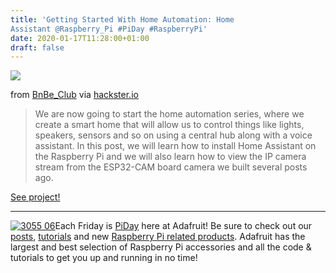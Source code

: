 ```yaml
---
title: 'Getting Started With Home Automation: Home
Assistant @Raspberry_Pi #PiDay #RaspberryPi'
date: 2020-01-17T11:28:00+01:00
draft: false
---
```


![](https://cdn-blog.adafruit.com/uploads/2020/01/rQva2zfGp6.blob_-600x450.jpg)

from [BnBe\_Club](https://www.hackster.io/BnBe_Club) via [hackster.io](https://www.hackster.io/BnBe_Club/getting-started-with-home-automation-home-assistant-96484f)

> We are now going to start the home automation series, where we create a smart home that will allow us to control things like lights, speakers, sensors and so on using a central hub along with a voice assistant. In this post, we will learn how to install Home Assistant on the Raspberry Pi and we will also learn how to view the IP camera stream from the ESP32-CAM board camera we built several posts ago.

[See project!](https://www.hackster.io/BnBe_Club/getting-started-with-home-automation-home-assistant-96484f)

* * *

[![3055 06](https://cdn-blog.adafruit.com/uploads/2017/01/3055-06.jpg "3055-06.jpg")](https://www.adafruit.com/raspberrypi)Each Friday is [PiDay](http://www.adafruit.com/blog/?main_page=blog&s=%23piday) here at Adafruit! Be sure to check out our [posts](http://www.adafruit.com/blog/category/raspberry-pi/), [tutorials](http://learn.adafruit.com/category/raspberry-pi) and new [Raspberry Pi related products](http://www.adafruit.com/raspberrypi). Adafruit has the largest and best selection of Raspberry Pi accessories and all the code & tutorials to get you up and running in no time!